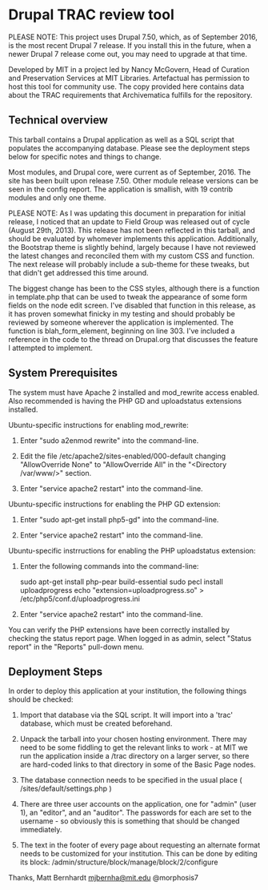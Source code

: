 Drupal TRAC review tool
=======================

PLEASE NOTE: This project uses Drupal 7.50, which, as of September 2016, is
the most recent Drupal 7 release.  If you install this in the future, when a
newer Drupal 7 release come out, you may need to upgrade at that time.

Developed by MIT in a project led by Nancy McGovern, Head of Curation and
Preservation Services at MIT Libraries. Artefactual has permission to host
this tool for community use. The copy provided here contains data about the
TRAC requirements that Archivematica fulfills for the repository.

Technical overview
------------------

This tarball contains a Drupal application as well as a SQL script that
populates the accompanying database. Please see the deployment steps below
for specific notes and things to change.

Most modules, and Drupal core, were current as of September, 2016. The
site has been built upon release 7.50. Other module release versions can
be seen in the config report. The application is smallish, with 19 contrib
modules and only one theme.

PLEASE NOTE: As I was updating this document in preparation for initial
release, I noticed that an update to Field Group was released out of cycle
(August 29th, 2013). This release has not been reflected in this tarball, and
should be evaluated by whomever implements this application. Additionally, the
Bootstrap theme is slightly behind, largely because I have not reviewed the
latest changes and reconciled them with my custom CSS and function. The next
release will probably include a sub-theme for these tweaks, but that didn't
get addressed this time around.

The biggest change has been to the CSS styles, although there is a function
in template.php that can be used to tweak the appearance of some form fields
on the node edit screen. I've disabled that function in this release,
as it has proven somewhat finicky in my testing and should probably be
reviewed by someone wherever the application is implemented. The function
is blah_form_element, beginning on line 303. I've included a reference in
the code to the thread on Drupal.org that discusses the feature I attempted
to implement.

System Prerequisites
--------------------

The system must have Apache 2 installed and mod_rewrite access enabled.
Also recommended is having the PHP GD and uploadstatus extensions installed.

Ubuntu-specific instructions for enabling mod_rewrite:

  1. Enter "sudo a2enmod rewrite" into the command-line.

  2. Edit the file /etc/apache2/sites-enabled/000-default changing
     "AllowOverride None" to "AllowOverride All" in the "<Directory /var/www/>"
     section.

  3. Enter "service apache2 restart" into the command-line.

Ubuntu-specific instructions for enabling the PHP GD extension:

  1. Enter "sudo apt-get install php5-gd" into the command-line.

  2. Enter "service apache2 restart" into the command-line.

Ubuntu-specific instrructions for enabling the PHP uploadstatus extension:

  1. Enter the following commands into the command-line:

     sudo apt-get install php-pear build-essential
     sudo pecl install uploadprogress
     echo "extension=uploadprogress.so" > /etc/php5/conf.d/uploadprogress.ini

  2. Enter "service apache2 restart" into the command-line.

You can verify the PHP extensions have been correctly installed by checking the
status report page. When logged in as admin, select "Status report" in the
"Reports" pull-down menu.

Deployment Steps
----------------

In order to deploy this application at your institution, the following things
should be checked:

1. Import that database via the SQL script. It will import into a 'trac'
database, which must be created beforehand.

2. Unpack the tarball into your chosen hosting environment. There may
need to be some fiddling to get the relevant links to work - at MIT we run
the application inside a /trac directory on a larger server, so there are
hard-coded links to that directory in some of the Basic Page nodes.

3. The database connection needs to be specified in the usual place (
/sites/default/settings.php )

4. There are three user accounts on the application, one for "admin" (user
1), an "editor", and an "auditor". The passwords for each are set to the
username - so obviously this is something that should be changed immediately.

5. The text in the footer of every page about requesting an alternate format
needs to be customized for your institution. This can be done by editing
its block: /admin/structure/block/manage/block/2/configure

Thanks, Matt Bernhardt mjbernha@mit.edu @morphosis7
